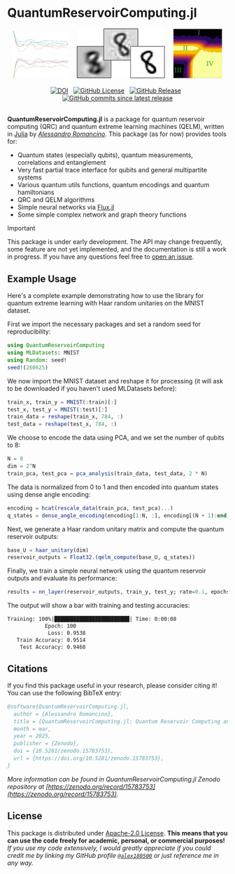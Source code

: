 # QuantumReservoirComputing.jl

<div align="center">
    <img src="assets/mbl.png" width="25%" alt="many body quantum localization">
    &nbsp;&nbsp;&nbsp;
    <img src="assets/mnist.png" width="40%" alt="mnist images pca">
    &nbsp;&nbsp;&nbsp;
    <img src="assets/phases.png" width="22%" alt="qrc dynamical phases">
</div><br>
<div align="center">
<a href="https://doi.org/10.5281/zenodo.15783754"><img alt="DOI" src="https://zenodo.org/badge/DOI/10.5281/zenodo.15783754.svg"></a>
&nbsp;
<a href="LICENSE"><img alt="GitHub License" src="https://img.shields.io/github/license/alex180500/QuantumReservoirComputing.jl"></a>
&nbsp;
<a href="https://github.com/alex180500/QuantumReservoirComputing.jl/releases/latest"><img alt="GitHub Release" src="https://img.shields.io/github/v/release/alex180500/QuantumReservoirComputing.jl"></a>
&nbsp;
<a href="https://github.com/alex180500/QuantumReservoirComputing.jl/releases/latest"><img alt="GitHub commits since latest release" src="https://img.shields.io/github/commits-since/alex180500/QuantumReservoirComputing.jl/latest"></a>
</div><br>

**QuantumReservoirComputing.jl** is a package for quantum reservoir computing (QRC) and quantum extreme learning machines (QELM), written in [Julia](https://julialang.org/) by [_Alessandro Romancino_](https://github.com/alex180500). This package (as for now) provides tools for:
- Quantum states (especially qubits), quantum measurements, correlations and entanglement
- Very fast partial trace interface for qubits and general multipartite systems
- Various quantum utils functions, quantum encodings and quantum hamiltonians
- QRC and QELM algorithms
- Simple neural networks via [Flux.jl](https://fluxml.ai/Flux.jl/stable/)
- Some simple complex network and graph theory functions

> [!IMPORTANT]
> This package is under early development. The API may change frequently, some feature are not yet implemented, and the documentation is still a work in progress. If you have any questions feel free to [open an issue](https://github.com/alex180500/QuantumReservoirComputing.jl/issues/new/choose).

## Example Usage

Here's a complete example demonstrating how to use the library for quantum extreme learning with Haar random unitaries on the MNIST dataset.

First we import the necessary packages and set a random seed for reproducibility:
```jl
using QuantumReservoirComputing
using MLDatasets: MNIST
using Random: seed!
seed!(260625)
```
We now import the MNIST dataset and reshape it for processing (it will ask to be downloaded if you haven't used MLDatasets before):
```jl
train_x, train_y = MNIST(:train)[:]
test_x, test_y = MNIST(:test)[:]
train_data = reshape(train_x, 784, :)
test_data = reshape(test_x, 784, :)
```
We choose to encode the data using PCA, and we set the number of qubits to 8:
```jl
N = 8
dim = 2^N
train_pca, test_pca = pca_analysis(train_data, test_data, 2 * N)
```
The data is normalized from 0 to 1 and then encoded into quantum states using dense angle encoding:
```jl
encoding = hcat(rescale_data(train_pca, test_pca)...)
q_states = dense_angle_encoding(encoding[1:N, :], encoding[(N + 1):end, :])
```
Next, we generate a Haar random unitary matrix and compute the quantum reservoir outputs:
```jl
base_U = haar_unitary(dim)
reservoir_outputs = Float32.(qelm_compute(base_U, q_states))
```
Finally, we train a simple neural network using the quantum reservoir outputs and evaluate its performance:
```jl
results = nn_layer(reservoir_outputs, train_y, test_y; rate=0.1, epochs=100);
```
The output will show a bar with training and testing accuracies:
```
Training: 100%|████████████████████████| Time: 0:00:08
            Epoch: 100
             Loss: 0.9538
   Train Accuracy: 0.9514
    Test Accuracy: 0.9468
```

## Citations

If you find this package useful in your research, please consider citing it! You can use the following BibTeX entry:
```bibtex
@software{QuantumReservoirComputing.jl,
  author = {Alessandro Romancino},
  title = {QuantumReservoirComputing.jl: Quantum Reservoir Computing and Quantum Extreme Learning Machine package written in Julia.},
  month = mar,
  year = 2025,
  publisher = {Zenodo},
  doi = {10.5281/zenodo.15783753},
  url = {https://doi.org/10.5281/zenodo.15783753},
}
```
_More information can be found in QuantumReservoirComputing.jl Zenodo repository at [https://zenodo.org/record/15783753](https://zenodo.org/record/15783753)._

## License

This package is distributed under [Apache-2.0 License](LICENSE). **This means that you can use the code freely for academic, personal, or commercial purposes!** _If you use my code extensively, I would greatly appreciate if you could credit me by linking my GitHub profile [`@alex180500`](https://github.com/alex180500) or just reference me in any way._
